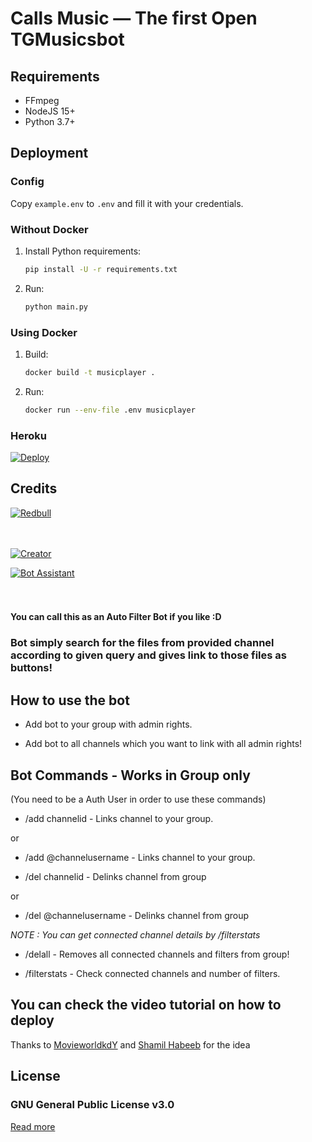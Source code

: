 # Calls Music — The first Open TGMusicsbot

## Requirements

- FFmpeg
- NodeJS 15+
- Python 3.7+

## Deployment

### Config

Copy `example.env` to `.env` and fill it with your credentials.

### Without Docker

1. Install Python requirements:
   ```bash
   pip install -U -r requirements.txt
   ```
2. Run:
   ```bash
   python main.py
   ```

### Using Docker

1. Build:
   ```bash
   docker build -t musicplayer .
   ```
2. Run:
   ```bash
   docker run --env-file .env musicplayer
   ```

### Heroku

[![Deploy](https://www.herokucdn.com/deploy/button.svg)](https://heroku.com/deploy?template=https://github.com/shamilhabeebnelli/TGMusicsBot)


## Credits







[![Redbull](https://img.shields.io/badge/Redbull-Support-orange?style=for-the-badge&logo=telegram)](https://telegram.dog/redbullfed)  

ㅤㅤㅤㅤㅤㅤㅤ  

[![Creator](https://img.shields.io/badge/ShamilHabeeb-red?style=flat&logo=telegram)](https://telegram.dog/shamilnelli)  

[![Bot Assistant](https://img.shields.io/badge/Shamil-BotAssistant-red?style=flat&logo=CodersRank)](https://t.me/shamilhelpbot)  

ㅤㅤㅤㅤㅤㅤㅤ  

#### You can call this as an Auto Filter Bot if you like :D

### Bot simply search for the files from provided channel according to given query and gives link to those files as buttons!

## How to use the bot

* Add bot to your group with admin rights.

* Add bot to all channels which you want to link with all admin rights!

## Bot Commands - Works in Group only

(You need to be a Auth User in order to use these commands)

* /add channelid  -  Links channel to your group.

or

* /add @channelusername - Links channel to your group.

 </i>

* /del channelid  -  Delinks channel from group

or

* /del @channelusername  -  Delinks channel from group

<i>NOTE : You can get connected channel details by /filterstats </i>

* /delall  -  Removes all connected channels and filters from group!

* /filterstats  -  Check connected channels and number of filters.

## You can check the video tutorial on how to deploy

Thanks to [MovieworldkdY](https://telegram.dog/movieworldkdy) and [Shamil Habeeb](https://telegram.dog/Shamilnelli) for the idea

## License

### GNU General Public License v3.0
[Read more](http://www.gnu.org/licenses/#GPL)
